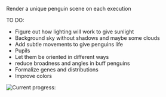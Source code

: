 Render a unique penguin scene on each execution

TO DO:
* Figure out how lighting will work to give sunlight
* Background sky without shadows and maybe some clouds
* Add subtle movements to give penguins life
* Pupils
* Let them be oriented in different ways
* reduce broadness and angles in buff penguins
* Formalize genes and distributions
* Improve colors

![Current progress:](https://raw.githubusercontent.com/BKaperick/Madame-Julies-Penguins/sample.png)
